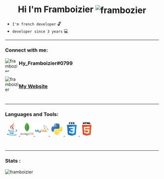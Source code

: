 <h1 align="center"> Hi I'm Framboizier <a id="Hy_Framboizier#0799" target="BLANK" ><img align="center" src="https://cdn.discordapp.com/attachments/709864195360817272/1025700595165843466/zenutsu_round.png" alt="frambozier" height="55" width="55" /></a> </h1> 

- ``` I'm french developer ``` 🔓
- ``` developer since 3 years ``` 💻
<hr>
<h3 align="left">Connect with me:</h3>
<a id="Hy_Framboizier#0799" target="blank_" ><img align="left" src="https://cdn.discordapp.com/attachments/709864195360817272/1025689134783799306/discord_logo.png" alt="frambozier" height="45" width="45" /></a>
<h3 align="left">Hy_Framboizier#0799</h3>
<br/>
<a href="https://framboizier.github.io/website/home.html" target="BLANK"><img align="left" src="https://upload.wikimedia.org/wikipedia/commons/thumb/a/a7/Mano_cursor.svg/1200px-Mano_cursor.svg.png" alt="framboizier" height="50" width="45" /><h3 align="left">My Website</h3></a>

</p>
<br/>
<hr>

<h3 align="left">Languages and Tools:</h3>
<p align="left"> <a href="https://www.java.com" target="_blank" rel="noreferrer"> <img src="https://raw.githubusercontent.com/devicons/devicon/master/icons/java/java-original.svg" alt="java" width="45" height="45"/> </a> <a href="https://www.mongodb.com/" target="_blank" rel="noreferrer"> <img src="https://raw.githubusercontent.com/devicons/devicon/master/icons/mongodb/mongodb-original-wordmark.svg" alt="mongodb" width="45" height="45"/> </a> <a href="https://www.mysql.com/" target="_blank" rel="noreferrer"> <img src="https://raw.githubusercontent.com/devicons/devicon/master/icons/mysql/mysql-original-wordmark.svg" alt="mysql" width="45" height="45"/> </a> <a href="https://www.python.org" target="_blank" rel="noreferrer"> <img src="https://raw.githubusercontent.com/devicons/devicon/master/icons/python/python-original.svg" alt="python" width="45" height="45"/> </a><a href="https://www.w3schools.com/css/" target="_blank" rel="noreferrer"> <img src="https://raw.githubusercontent.com/devicons/devicon/master/icons/css3/css3-original-wordmark.svg" alt="css3" width="45" height="45"/> </a> <a href="https://www.w3.org/html/" target="_blank" rel="noreferrer"> <img src="https://raw.githubusercontent.com/devicons/devicon/master/icons/html5/html5-original-wordmark.svg" alt="html5" width="45" height="45"/> </a> </p>

<br/>
<hr>

<p><h3 align="left">Stats :</h3></p>

<p><a id="Stats" target="BLANK" ><img align="center" src="https://github-readme-stats.vercel.app/api/top-langs?username=framboizier&show_icons=true&locale=en&layout=compact&theme=tokyonight" alt="framboizier"  /></a></p>



